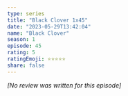 ```yaml
---
type: series
title: "Black Clover 1x45"
date: "2023-05-29T13:42:04"
name: "Black Clover"
season: 1
episode: 45
rating: 5
ratingEmoji: ⭐️⭐️⭐️⭐️⭐️
share: false
---
```


_[No review was written for this episode]_

